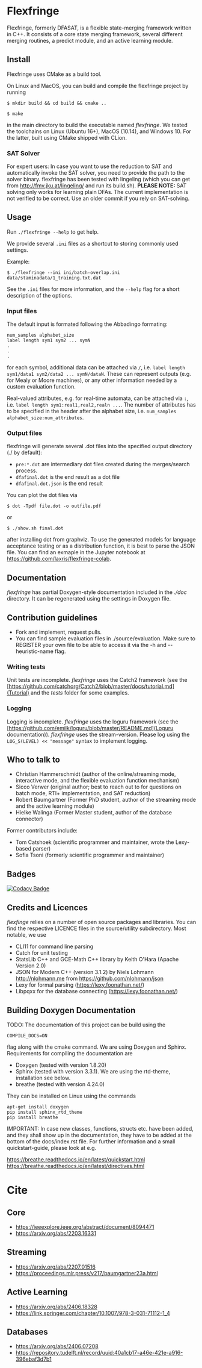 # Flexfringe #

Flexfringe, formerly DFASAT, is a flexible state-merging framework written in C++. It consists of a core state merging framework, several different merging routines, a predict module, and an active learning module.

## Install ##

Flexfringe uses CMake as a build tool.

On Linux and MacOS, you can build and compile the flexfringe project by running

`$ mkdir build && cd build && cmake ..`

`$ make`

in the main directory to build the executable named *flexfringe*. We tested the toolchains on Linux (Ubuntu 16+), MacOS (10.14), and Windows 10. For the latter, built using CMake shipped with CLion.

### SAT Solver

For expert users: In case you want to use the reduction to SAT and automatically invoke the SAT solver, you need to provide the path to the solver binary. flexfringe has been tested with lingeling (which you can get from http://fmv.jku.at/lingeling/ and run its build.sh).
**PLEASE NOTE:** SAT solving only works for learning plain DFAs. The current implementation is not verified to be correct. Use an older commit if you rely on SAT-solving.

## Usage ##

Run `./flexfringe --help` to get help.

We provide several `.ini` files as a shortcut to storing commonly used settings.

Example:

`$ ./flexfringe --ini ini/batch-overlap.ini data/staminadata/1_training.txt.dat`

See the `.ini` files for more information, and the `--help` flag for a short description of the options.

### Input files ###

The default input is formated following the Abbadingo formating:

```
num_samples alphabet_size
label length sym1 sym2 ... symN
.
.
.
```
for each symbol, additional data can be attached via `/`, i.e. `label length sym1/data1 sym2/data2 ... symN/dataN`. These can represent outputs (e.g. for Mealy or Moore machines), or any other information needed by a custom evaluation function.

Real-valued attributes, e.g. for real-time automata, can be attached via `:`, i.e. `label length sym1:real1,real2,realn ...`. The number of attributes has to be specified in the header after the alphabet size, i.e. `num_samples alphabet_size:num_attributes`.

### Output files ###

flexfringe will generate several .dot files into the specified output directory (./ by default):

*  ``pre:*.dot`` are intermediary dot files created during the merges/search process.
*  `dfafinal.dot` is the end result as a dot file
*  `dfafinal.dot.json` is the end result

You can plot the dot files via

`$ dot -Tpdf file.dot -o outfile.pdf`

or

`$ ./show.sh final.dot`

after installing dot from graphviz.
To use the generated models for language acceptance testing or as a distribution function, it is best to parse the JSON file. You can find an exmaple in the Jupyter notebook at https://github.com/laxris/flexfringe-colab.

## Documentation ##

*flexfringe* has partial Doxygen-style documentation included in the *./doc* directory. It can be regenerated using the settings in Doxygen file.

## Contribution guidelines ##

*  Fork and implement, request pulls.
*  You can find sample evaluation files in ./source/evaluation. Make sure to REGISTER your own file to be able to access it via the -h and --heuristic-name flag.

### Writing tests ###

Unit tests are incomplete. *flexfringe* uses the Catch2 framework (see the [https://github.com/catchorg/Catch2/blob/master/docs/tutorial.md](Tutorial) and the *tests* folder for some examples.

### Logging ###
Logging is incomplete. *flexfringe* uses the loguru framework (see the [https://github.com/emilk/loguru/blob/master/README.md](Loguru documentation)). *flexfringe* uses the stream-version. Please log using the `LOG_S(LEVEL) << "message"` syntax to implement logging.

## Who to talk to ##

*   Christian Hammerschmidt (author of the online/streaming mode, interactive mode, and the flexible evaluation function mechanism)
*   Sicco Verwer (original author; best to reach out to for questions on batch mode, RTI+ implementation, and SAT reduction)
*   Robert Baumgartner (Former PhD student, author of the streaming mode and the active learning module)
*   Hielke Walinga (Former Master student, author of the database connector)

Former contributors include:
*   Tom Catshoek (scientific programmer and maintainer, wrote the Lexy-based parser)
*   Sofia Tsoni (formerly scientific programmer and maintainer)

## Badges ##
[![Codacy Badge](https://api.codacy.com/project/badge/Grade/ae975ed72f9c4e1bb19b18dc44aacf1f)](https://app.codacy.com/gh/tudelft-cda-lab/FlexFringe?utm_source=github.com&utm_medium=referral&utm_content=tudelft-cda-lab/FlexFringe&utm_campaign=Badge_Grade_Settings)

## Credits and Licences ##

*flexfinge* relies on a number of open source packages and libraries. You can find the respective LICENCE files in the source/utility subdirectory.
Most notable, we use

*   CLI11 for command line parsing
*   Catch for unit testing
*   StatsLib C++ and GCE-Math C++ library by Keith O'Hara (Apache Version 2.0)
*   JSON for Modern C++ (version 3.1.2) by Niels Lohmann <http://nlohmann.me> from https://github.com/nlohmann/json
*   Lexy for formal parsing (https://lexy.foonathan.net/)
*   Libpqxx for the database connecting (https://lexy.foonathan.net/)

## Building Doxygen Documentation

TODO:
The documentation of this project can be build using the

```
COMPILE_DOCS=ON
``````

flag along with the cmake command. We are using Doxygen and Sphinx. Requirements for compiling the documentation
are

*   Doxygen (tested with version 1.8.20)
*   Sphinx (tested with version 3.3.1). We are using the rtd-theme, installation see below.
*   breathe (tested with version 4.24.0)

They can be installed on Linux using the commands

```shell
apt-get install doxygen
pip install sphinx_rtd_theme
pip install breathe
```


IMPORTANT: In case new classes, functions, structs etc. have been added, and they shall show up in the documentation,
they have to be added at the bottom of the docs/index.rst file. For further information and a small quickstart-guide,
please look at e.g.

https://breathe.readthedocs.io/en/latest/quickstart.html
https://breathe.readthedocs.io/en/latest/directives.html

# Cite

## Core
* https://ieeexplore.ieee.org/abstract/document/8094471
* https://arxiv.org/abs/2203.16331

## Streaming
* https://arxiv.org/abs/2207.01516
* https://proceedings.mlr.press/v217/baumgartner23a.html

## Active Learning
* https://arxiv.org/abs/2406.18328
* https://link.springer.com/chapter/10.1007/978-3-031-71112-1_4

## Databases
* https://arxiv.org/abs/2406.07208
* https://repository.tudelft.nl/record/uuid:40a1cb17-a46e-421e-a916-396ebaf3d7b1
